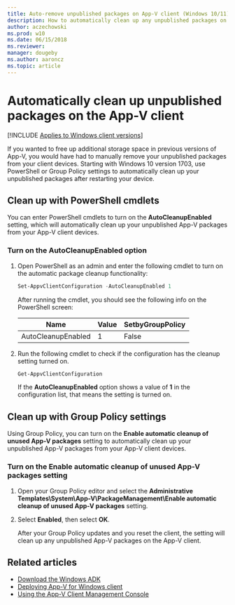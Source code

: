 ```yaml
---
title: Auto-remove unpublished packages on App-V client (Windows 10/11)
description: How to automatically clean up any unpublished packages on your App-V client devices.
author: aczechowski
ms.prod: w10
ms.date: 06/15/2018
ms.reviewer: 
manager: dougeby
ms.author: aaroncz
ms.topic: article
---
```

# Automatically clean up unpublished packages on the App-V client

[!INCLUDE [Applies to Windows client versions](../includes/applies-to-windows-client-versions.md)]

If you wanted to free up additional storage space in previous versions of App-V, you would have had to manually remove your unpublished packages from your client devices. Starting with Windows 10 version 1703, use PowerShell or Group Policy settings to automatically clean up your unpublished packages after restarting your device.

## Clean up with PowerShell cmdlets

You can enter PowerShell cmdlets to turn on the **AutoCleanupEnabled** setting, which will automatically clean up your unpublished App-V packages from your App-V client devices.

### Turn on the AutoCleanupEnabled option

1. Open PowerShell as an admin and enter the following cmdlet to turn on the automatic package cleanup functionality:

    ```PowerShell
    Set-AppvClientConfiguration -AutoCleanupEnabled 1
    ```

    After running the cmdlet, you should see the following info on the PowerShell screen:

    |Name|Value|SetbyGroupPolicy|
    |---|---|---|
    |AutoCleanupEnabled|1|False|

1. Run the following cmdlet to check if the configuration has the cleanup setting turned on.

    ```PowerShell
    Get-AppvClientConfiguration
    ```
    If the **AutoCleanupEnabled** option shows a value of **1** in the configuration list, that means the setting is turned on.

## Clean up with Group Policy settings

Using Group Policy, you can turn on the **Enable automatic cleanup of unused App-V packages** setting to automatically clean up your unpublished App-V packages from your App-V client devices.

### Turn on the Enable automatic cleanup of unused App-V packages setting

1. Open your Group Policy editor and select the **Administrative Templates\System\App-V\PackageManagement\Enable automatic cleanup of unused App-V packages** setting.

2. Select **Enabled**, then select **OK**.

    After your Group Policy updates and you reset the client, the setting will clean up any unpublished App-V packages on the App-V client.





## Related articles

- [Download the Windows ADK](https://developer.microsoft.com/windows/hardware/windows-assessment-deployment-kit)
- [Deploying App-V for Windows client](appv-deploying-appv.md)
- [Using the App-V Client Management Console](appv-using-the-client-management-console.md)
